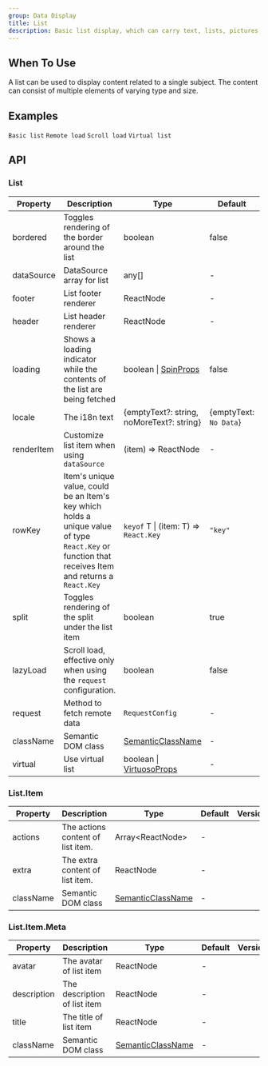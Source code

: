 ```yaml
---
group: Data Display
title: List
description: Basic list display, which can carry text, lists, pictures, paragraphs.
---
```


## When To Use

A list can be used to display content related to a single subject. The content can consist of multiple elements of varying type and size.

## Examples

<!-- prettier-ignore -->
<code src="./demo/basic.tsx">Basic list</code>
<code src="./demo/remote-load.tsx">Remote load</code>
<code src="./demo/scroll-load.tsx">Scroll load</code>
<code src="./demo/virtual-list.tsx">Virtual list</code>

## API

### List

| Property | Description | Type | Default | Version |
| --- | --- | --- | --- | --- |
| bordered | Toggles rendering of the border around the list | boolean | false |  |
| dataSource | DataSource array for list | any\[] | - |  |
| footer | List footer renderer | ReactNode | - |  |
| header | List header renderer | ReactNode | - |  |
| loading | Shows a loading indicator while the contents of the list are being fetched | boolean \| [SpinProps](/components/spin/#api) | false |  |
| locale | The i18n text | {emptyText?: string, noMoreText?: string} | {emptyText: `No Data`} |  |
| renderItem | Customize list item when using `dataSource` | (item) => ReactNode | - |  |
| rowKey | Item's unique value, could be an Item's key which holds a unique value of type `React.Key` or function that receives Item and returns a `React.Key` | `keyof` T \| (item: T) => `React.Key` | `"key"` |  |
| split | Toggles rendering of the split under the list item | boolean | true |  |
| lazyLoad | Scroll load, effective only when using the `request` configuration. | boolean | false |  |
| request | Method to fetch remote data | `RequestConfig` | - |  |
| className | Semantic DOM class | [SemanticClassName](/docs/semantic-classname-cn) | - |  |
| virtual | Use virtual list | boolean \| [VirtuosoProps](https://virtuoso.dev/virtuoso-api/interfaces/VirtuosoProps/) | - |  |

### List.Item

| Property | Description | Type | Default | Version |
| --- | --- | --- | --- | --- |
| actions | The actions content of list item. | Array&lt;ReactNode> | - |  |
| extra | The extra content of list item. | ReactNode | - |  |
| className | Semantic DOM class | [SemanticClassName](/docs/semantic-classname-cn) | - |  |

### List.Item.Meta

| Property | Description | Type | Default | Version |
| --- | --- | --- | --- | --- |
| avatar | The avatar of list item | ReactNode | - |  |
| description | The description of list item | ReactNode | - |  |
| title | The title of list item | ReactNode | - |  |
| className | Semantic DOM class | [SemanticClassName](/docs/semantic-classname-cn) | - |  |
